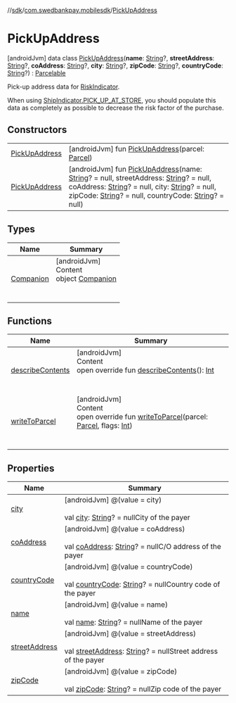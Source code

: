 //[sdk](../../../index.md)/[com.swedbankpay.mobilesdk](../index.md)/[PickUpAddress](index.md)



# PickUpAddress  
 [androidJvm] data class [PickUpAddress](index.md)(**name**: [String](https://kotlinlang.org/api/latest/jvm/stdlib/kotlin/-string/index.html)?, **streetAddress**: [String](https://kotlinlang.org/api/latest/jvm/stdlib/kotlin/-string/index.html)?, **coAddress**: [String](https://kotlinlang.org/api/latest/jvm/stdlib/kotlin/-string/index.html)?, **city**: [String](https://kotlinlang.org/api/latest/jvm/stdlib/kotlin/-string/index.html)?, **zipCode**: [String](https://kotlinlang.org/api/latest/jvm/stdlib/kotlin/-string/index.html)?, **countryCode**: [String](https://kotlinlang.org/api/latest/jvm/stdlib/kotlin/-string/index.html)?) : [Parcelable](https://developer.android.com/reference/kotlin/android/os/Parcelable.html)

Pick-up address data for [RiskIndicator](../-risk-indicator/index.md).



When using [ShipIndicator.PICK_UP_AT_STORE](../-ship-indicator/-companion/-p-i-c-k_-u-p_-a-t_-s-t-o-r-e.md), you should populate this data as completely as possible to decrease the risk factor of the purchase.

   


## Constructors  
  
| | |
|---|---|
| <a name="com.swedbankpay.mobilesdk/PickUpAddress/PickUpAddress/#android.os.Parcel/PointingToDeclaration/"></a>[PickUpAddress](-pick-up-address.md)| <a name="com.swedbankpay.mobilesdk/PickUpAddress/PickUpAddress/#android.os.Parcel/PointingToDeclaration/"></a> [androidJvm] fun [PickUpAddress](-pick-up-address.md)(parcel: [Parcel](https://developer.android.com/reference/kotlin/android/os/Parcel.html))   <br>|
| <a name="com.swedbankpay.mobilesdk/PickUpAddress/PickUpAddress/#kotlin.String?#kotlin.String?#kotlin.String?#kotlin.String?#kotlin.String?#kotlin.String?/PointingToDeclaration/"></a>[PickUpAddress](-pick-up-address.md)| <a name="com.swedbankpay.mobilesdk/PickUpAddress/PickUpAddress/#kotlin.String?#kotlin.String?#kotlin.String?#kotlin.String?#kotlin.String?#kotlin.String?/PointingToDeclaration/"></a> [androidJvm] fun [PickUpAddress](-pick-up-address.md)(name: [String](https://kotlinlang.org/api/latest/jvm/stdlib/kotlin/-string/index.html)? = null, streetAddress: [String](https://kotlinlang.org/api/latest/jvm/stdlib/kotlin/-string/index.html)? = null, coAddress: [String](https://kotlinlang.org/api/latest/jvm/stdlib/kotlin/-string/index.html)? = null, city: [String](https://kotlinlang.org/api/latest/jvm/stdlib/kotlin/-string/index.html)? = null, zipCode: [String](https://kotlinlang.org/api/latest/jvm/stdlib/kotlin/-string/index.html)? = null, countryCode: [String](https://kotlinlang.org/api/latest/jvm/stdlib/kotlin/-string/index.html)? = null)   <br>|


## Types  
  
|  Name |  Summary | 
|---|---|
| <a name="com.swedbankpay.mobilesdk/PickUpAddress.Companion///PointingToDeclaration/"></a>[Companion](-companion/index.md)| <a name="com.swedbankpay.mobilesdk/PickUpAddress.Companion///PointingToDeclaration/"></a>[androidJvm]  <br>Content  <br>object [Companion](-companion/index.md)  <br><br><br>|


## Functions  
  
|  Name |  Summary | 
|---|---|
| <a name="com.swedbankpay.mobilesdk/PickUpAddress/describeContents/#/PointingToDeclaration/"></a>[describeContents](describe-contents.md)| <a name="com.swedbankpay.mobilesdk/PickUpAddress/describeContents/#/PointingToDeclaration/"></a>[androidJvm]  <br>Content  <br>open override fun [describeContents](describe-contents.md)(): [Int](https://kotlinlang.org/api/latest/jvm/stdlib/kotlin/-int/index.html)  <br><br><br>|
| <a name="com.swedbankpay.mobilesdk/PickUpAddress/writeToParcel/#android.os.Parcel#kotlin.Int/PointingToDeclaration/"></a>[writeToParcel](write-to-parcel.md)| <a name="com.swedbankpay.mobilesdk/PickUpAddress/writeToParcel/#android.os.Parcel#kotlin.Int/PointingToDeclaration/"></a>[androidJvm]  <br>Content  <br>open override fun [writeToParcel](write-to-parcel.md)(parcel: [Parcel](https://developer.android.com/reference/kotlin/android/os/Parcel.html), flags: [Int](https://kotlinlang.org/api/latest/jvm/stdlib/kotlin/-int/index.html))  <br><br><br>|


## Properties  
  
|  Name |  Summary | 
|---|---|
| <a name="com.swedbankpay.mobilesdk/PickUpAddress/city/#/PointingToDeclaration/"></a>[city](city.md)| <a name="com.swedbankpay.mobilesdk/PickUpAddress/city/#/PointingToDeclaration/"></a> [androidJvm] @(value = city)  <br>  <br>val [city](city.md): [String](https://kotlinlang.org/api/latest/jvm/stdlib/kotlin/-string/index.html)? = nullCity of the payer   <br>|
| <a name="com.swedbankpay.mobilesdk/PickUpAddress/coAddress/#/PointingToDeclaration/"></a>[coAddress](co-address.md)| <a name="com.swedbankpay.mobilesdk/PickUpAddress/coAddress/#/PointingToDeclaration/"></a> [androidJvm] @(value = coAddress)  <br>  <br>val [coAddress](co-address.md): [String](https://kotlinlang.org/api/latest/jvm/stdlib/kotlin/-string/index.html)? = nullC/O address of the payer   <br>|
| <a name="com.swedbankpay.mobilesdk/PickUpAddress/countryCode/#/PointingToDeclaration/"></a>[countryCode](country-code.md)| <a name="com.swedbankpay.mobilesdk/PickUpAddress/countryCode/#/PointingToDeclaration/"></a> [androidJvm] @(value = countryCode)  <br>  <br>val [countryCode](country-code.md): [String](https://kotlinlang.org/api/latest/jvm/stdlib/kotlin/-string/index.html)? = nullCountry code of the payer   <br>|
| <a name="com.swedbankpay.mobilesdk/PickUpAddress/name/#/PointingToDeclaration/"></a>[name](name.md)| <a name="com.swedbankpay.mobilesdk/PickUpAddress/name/#/PointingToDeclaration/"></a> [androidJvm] @(value = name)  <br>  <br>val [name](name.md): [String](https://kotlinlang.org/api/latest/jvm/stdlib/kotlin/-string/index.html)? = nullName of the payer   <br>|
| <a name="com.swedbankpay.mobilesdk/PickUpAddress/streetAddress/#/PointingToDeclaration/"></a>[streetAddress](street-address.md)| <a name="com.swedbankpay.mobilesdk/PickUpAddress/streetAddress/#/PointingToDeclaration/"></a> [androidJvm] @(value = streetAddress)  <br>  <br>val [streetAddress](street-address.md): [String](https://kotlinlang.org/api/latest/jvm/stdlib/kotlin/-string/index.html)? = nullStreet address of the payer   <br>|
| <a name="com.swedbankpay.mobilesdk/PickUpAddress/zipCode/#/PointingToDeclaration/"></a>[zipCode](zip-code.md)| <a name="com.swedbankpay.mobilesdk/PickUpAddress/zipCode/#/PointingToDeclaration/"></a> [androidJvm] @(value = zipCode)  <br>  <br>val [zipCode](zip-code.md): [String](https://kotlinlang.org/api/latest/jvm/stdlib/kotlin/-string/index.html)? = nullZip code of the payer   <br>|

